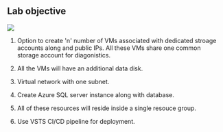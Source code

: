 ## Lab objective 

![](/images/posts/iac/iaclab2_arch.JPG)

1. Option to create 'n' number of VMs associated with dedicated stroage accounts along and public IPs. All these VMs share one common storage account for diagonistics. 

2.  All the VMs will have an additional data disk.

3.  Virtual network with one subnet. 

4.  Create Azure SQL server instance along with database.

5. All of these resources will reside inside a single resouce group.

6. Use VSTS CI/CD pipeline for deployment.